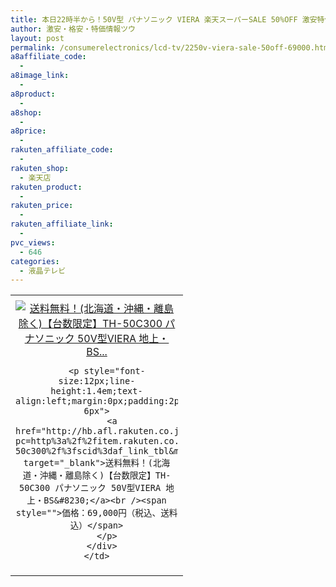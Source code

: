 ```yaml
---
title: 本日22時半から！50V型 パナソニック VIERA 楽天スーパーSALE 50%OFF 激安特価69,000円！送料無料！
author: 激安・格安・特価情報ツウ
layout: post
permalink: /consumerelectronics/lcd-tv/2250v-viera-sale-50off-69000.html
a8affiliate_code:
  - 
a8image_link:
  - 
a8product:
  - 
a8shop:
  - 
a8price:
  - 
rakuten_affiliate_code:
  - 
rakuten_shop:
  - 楽天店
rakuten_product:
  - 
rakuten_price:
  - 
rakuten_affiliate_link:
  - 
pvc_views:
  - 646
categories:
  - 液晶テレビ
---
```

<table border="0" cellpadding="0" cellspacing="0">
  <tr>
    <td valign="top">
      <div style="border:1px none;margin:0px;padding:6px 0px;width:260px;text-align:center;float:left">
        <a href="http://hb.afl.rakuten.co.jp/hgc/13be9d64.d066c9ff.13be9d65.983393f8/?pc=http%3a%2f%2fitem.rakuten.co.jp%2furutoragion%2fth-50c300%2f%3fscid%3daf_link_tbl&m=http%3a%2f%2fm.rakuten.co.jp%2furutoragion%2fi%2f10086255%2f" target="_blank"><img src="http://hbb.afl.rakuten.co.jp/hgb/?pc=http%3a%2f%2fthumbnail.image.rakuten.co.jp%2f%400_mall%2furutoragion%2fcabinet%2fshopping29%2fth-50c300.jpg%3f_ex%3d240x240&m=http%3a%2f%2fthumbnail.image.rakuten.co.jp%2f%400_mall%2furutoragion%2fcabinet%2fshopping29%2fth-50c300.jpg" alt="送料無料！(北海道・沖縄・離島除く)【台数限定】TH-50C300 パナソニック 50V型VIERA 地上・BS..." border="0" style="margin:0px;padding:0px" /></a> 
        
        <p style="font-size:12px;line-height:1.4em;text-align:left;margin:0px;padding:2px 6px">
          <a href="http://hb.afl.rakuten.co.jp/hgc/13be9d64.d066c9ff.13be9d65.983393f8/?pc=http%3a%2f%2fitem.rakuten.co.jp%2furutoragion%2fth-50c300%2f%3fscid%3daf_link_tbl&m=http%3a%2f%2fm.rakuten.co.jp%2furutoragion%2fi%2f10086255%2f" target="_blank">送料無料！(北海道・沖縄・離島除く)【台数限定】TH-50C300 パナソニック 50V型VIERA 地上・BS&#8230;</a><br /><span style="">価格：69,000円（税込、送料込）</span>
        </p>
      </div>
    </td>
  </tr>
</table>